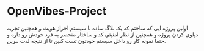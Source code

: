 # OpenVibes-Project
اولین پروژه ایی که ساختم که یک بلاگ ساده با سیستم احراز هویت و همچنین تجربه دپلوی کردن پروژه و همچنین از نظر امنیتی کد و ساختار منحصر به فرد خودش رو داره و حتما نمونه کار رو داخل سیستم خودتون تست کنین تا از نتیجه لدت ببرین.
